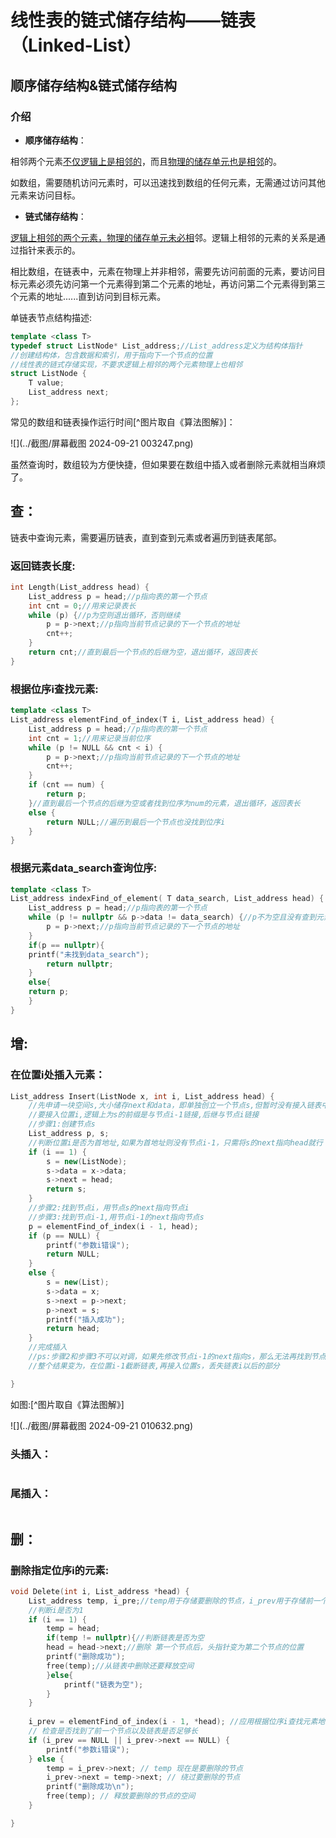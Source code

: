 # **线性表**的**链式**储存结构——**链表**（Linked-List）



## 顺序储存结构&链式储存结构

### 介绍

- **顺序储存结构**：

相邻两个元素<u>不仅逻辑上是相邻的</u>，而且<u>物理的储存单元也是相邻</u>的。

如数组，需要随机访问元素时，可以迅速找到数组的任何元素，无需通过访问其他元素来访问目标。

- **链式储存结构**：

<u>逻辑上相邻的两个元素，物理的储存单元未必相</u>邻。逻辑上相邻的元素的关系是通过指针来表示的。

相比数组，在链表中，元素在物理上并非相邻，需要先访问前面的元素，要访问目标元素必须先访问第一个元素得到第二个元素的地址，再访问第二个元素得到第三个元素的地址......直到访问到目标元素。

单链表节点结构描述:

```c++
template <class T>
typedef struct ListNode* List_address;//List_address定义为结构体指针
//创建结构体，包含数据和索引，用于指向下一个节点的位置
//线性表的链式存储实现，不要求逻辑上相邻的两个元素物理上也相邻
struct ListNode {  
    T value;
    List_address next;
};  
```



常见的数组和链表操作运行时间[^图片取自《算法图解》]：

![](../截图/屏幕截图 2024-09-21 003247.png)

虽然查询时，数组较为方便快捷，但如果要在数组中插入或者删除元素就相当麻烦了。

## 查：

链表中查询元素，需要遍历链表，直到查到元素或者遍历到链表尾部。

### **返回链表长度:**

```c++
int Length(List_address head) {
	List_address p = head;//p指向表的第一个节点
	int cnt = 0;//用来记录表长
	while (p) {//p为空则退出循环，否则继续
		p = p->next;//p指向当前节点记录的下一个节点的地址
		cnt++;
	}
	return cnt;//直到最后一个节点的后继为空，退出循环，返回表长
}
```



### **根据位序i查找元素:**

```c++
template <class T>
List_address elementFind_of_index(T i, List_address head) {
	List_address p = head;//p指向表的第一个节点
	int cnt = 1;//用来记录当前位序
	while (p != NULL && cnt < i) {
		p = p->next;//p指向当前节点记录的下一个节点的地址
		cnt++;
	}
	if (cnt == num) {
		return p;
	}//直到最后一个节点的后继为空或者找到位序为num的元素，退出循环，返回表长
	else {
		return NULL;//遍历到最后一个节点也没找到位序i
	}
}
```

### **根据元素data_search查询位序:**

```c++
template <class T>
List_address indexFind_of_element( T data_search, List_address head) {
	List_address p = head;//p指向表的第一个节点
	while (p != nullptr && p->data != data_search) {//p不为空且没有查到元素则继续
		p = p->next;//p指向当前节点记录的下一个节点的地址
	}
    if(p == nullptr){
    printf("未找到data_search");
        return nullptr;
    }
    else{
    return p;
    }
}
```

## **增:**

### **在位置i处插入元素：**

```c++
List_address Insert(ListNode x, int i, List_address head) {
	//先申请一块空间s,大小储存next和data，即单独创立一个节点s,但暂时没有接入链表中
	//要接入位置i,逻辑上为s的前缀是与节点i-1链接,后继与节点i链接
	//步骤1:创建节点s
	List_address p, s;
	//判断位置i是否为首地址,如果为首地址则没有节点i-1，只需将s的next指向head就行
	if (i == 1) {
		s = new(ListNode);
		s->data = x->data;
		s->next = head;
		return s;
	}
	//步骤2:找到节点i，用节点s的next指向节点i
	//步骤3:找到节点i-1,用节点i-1的next指向节点s
	p = elementFind_of_index(i - 1, head);
	if (p == NULL) {
		printf("参数i错误");
		return NULL;
	}
	else {
		s = new(List);
		s->data = x;
		s->next = p->next;
		p->next = s;
		printf("插入成功");
		return head;
	}
	//完成插入
	//ps:步骤2和步骤3不可以对调，如果先修改节点i-1的next指向s，那么无法再找到节点i的位置
	//整个结果变为，在位置i-1截断链表,再接入位置s，丢失链表i以后的部分

}
```

如图:[^图片取自《算法图解》]

![](../截图/屏幕截图 2024-09-21 010632.png)

### **头插入：**

```
```



### **尾插入：**

```
```

## **删：**

### **删除指定位序i的元素:**

```c++
void Delete(int i, List_address *head) {
	List_address temp, i_pre;//temp用于存储要删除的节点，i_prev用于存储前一个节点
	//判断i是否为1
	if (i == 1) {
        temp = head;
        if(temp != nullptr){//判断链表是否为空
		head = head->next;//删除 第一个节点后，头指针变为第二个节点的位置
        printf("删除成功");
		free(temp);//从链表中删除还要释放空间
        }else{
            printf("链表为空");
        }
	}
	
    i_prev = elementFind_of_index(i - 1, *head); //应用根据位序i查找元素地址 
    // 检查是否找到了前一个节点以及链表是否足够长  
    if (i_prev == NULL || i_prev->next == NULL) {  
        printf("参数i错误");  
    } else {  
        temp = i_prev->next; // temp 现在是要删除的节点  
        i_prev->next = temp->next; // 绕过要删除的节点  
        printf("删除成功\n");  
        free(temp); // 释放要删除的节点的空间  
    }  

}
```

